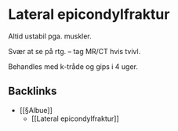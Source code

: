 # Lateral epicondylfraktur
Altid ustabil pga. muskler.

Svær at se på rtg. – tag MR/CT hvis tvivl.

Behandles med k-tråde og gips i 4 uger. 

## Backlinks
* [[§Albue]]
	* [[Lateral epicondylfraktur]]

<!-- #anki/tag/med/Orto #anki/deck/Medicine -->

<!-- {BearID:10E7BBEA-46C9-4E5C-B83C-5409B7AA0C98-31003-00006B9C2348B2AF} -->
